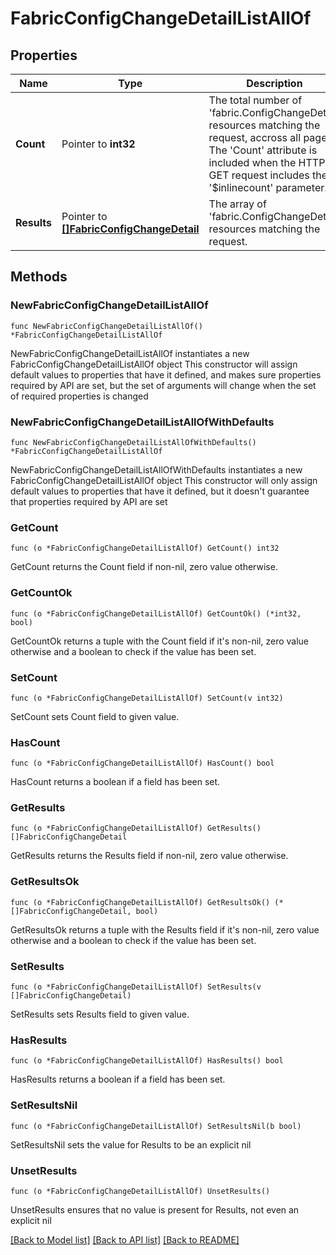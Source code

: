 # FabricConfigChangeDetailListAllOf

## Properties

Name | Type | Description | Notes
------------ | ------------- | ------------- | -------------
**Count** | Pointer to **int32** | The total number of &#39;fabric.ConfigChangeDetail&#39; resources matching the request, accross all pages. The &#39;Count&#39; attribute is included when the HTTP GET request includes the &#39;$inlinecount&#39; parameter. | [optional] 
**Results** | Pointer to [**[]FabricConfigChangeDetail**](FabricConfigChangeDetail.md) | The array of &#39;fabric.ConfigChangeDetail&#39; resources matching the request. | [optional] 

## Methods

### NewFabricConfigChangeDetailListAllOf

`func NewFabricConfigChangeDetailListAllOf() *FabricConfigChangeDetailListAllOf`

NewFabricConfigChangeDetailListAllOf instantiates a new FabricConfigChangeDetailListAllOf object
This constructor will assign default values to properties that have it defined,
and makes sure properties required by API are set, but the set of arguments
will change when the set of required properties is changed

### NewFabricConfigChangeDetailListAllOfWithDefaults

`func NewFabricConfigChangeDetailListAllOfWithDefaults() *FabricConfigChangeDetailListAllOf`

NewFabricConfigChangeDetailListAllOfWithDefaults instantiates a new FabricConfigChangeDetailListAllOf object
This constructor will only assign default values to properties that have it defined,
but it doesn't guarantee that properties required by API are set

### GetCount

`func (o *FabricConfigChangeDetailListAllOf) GetCount() int32`

GetCount returns the Count field if non-nil, zero value otherwise.

### GetCountOk

`func (o *FabricConfigChangeDetailListAllOf) GetCountOk() (*int32, bool)`

GetCountOk returns a tuple with the Count field if it's non-nil, zero value otherwise
and a boolean to check if the value has been set.

### SetCount

`func (o *FabricConfigChangeDetailListAllOf) SetCount(v int32)`

SetCount sets Count field to given value.

### HasCount

`func (o *FabricConfigChangeDetailListAllOf) HasCount() bool`

HasCount returns a boolean if a field has been set.

### GetResults

`func (o *FabricConfigChangeDetailListAllOf) GetResults() []FabricConfigChangeDetail`

GetResults returns the Results field if non-nil, zero value otherwise.

### GetResultsOk

`func (o *FabricConfigChangeDetailListAllOf) GetResultsOk() (*[]FabricConfigChangeDetail, bool)`

GetResultsOk returns a tuple with the Results field if it's non-nil, zero value otherwise
and a boolean to check if the value has been set.

### SetResults

`func (o *FabricConfigChangeDetailListAllOf) SetResults(v []FabricConfigChangeDetail)`

SetResults sets Results field to given value.

### HasResults

`func (o *FabricConfigChangeDetailListAllOf) HasResults() bool`

HasResults returns a boolean if a field has been set.

### SetResultsNil

`func (o *FabricConfigChangeDetailListAllOf) SetResultsNil(b bool)`

 SetResultsNil sets the value for Results to be an explicit nil

### UnsetResults
`func (o *FabricConfigChangeDetailListAllOf) UnsetResults()`

UnsetResults ensures that no value is present for Results, not even an explicit nil

[[Back to Model list]](../README.md#documentation-for-models) [[Back to API list]](../README.md#documentation-for-api-endpoints) [[Back to README]](../README.md)


